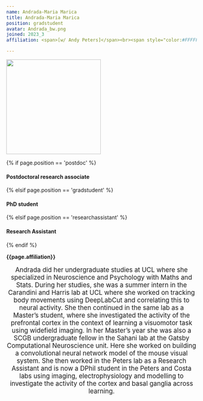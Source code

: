 ```yaml
---
name: Andrada-Maria Marica
title: Andrada-Maria Marica
position: gradstudent
avatar: Andrada_bw.png
joined: 2023_3
affiliation: <span>[w/ Andy Peters]</span><br><span style="color:#FFFFFF">.</span>

---
```


<img width="250" src="{{site.baseurl}}/images/people/{{page.avatar}}" data-action="zoom">

 {% if page.position == 'postdoc' %}
<h4>Postdoctoral research associate</h4>
 {% elsif page.position == 'gradstudent' %}
<h4>PhD student</h4>
{% elsif page.position == 'researchassistant' %}
<h4>Research Assistant</h4>
 {% endif %}

<b>{{page.affiliation}}</b>
<br>

<header class="masthead text-justify" style="font-size:120%">

Andrada did her undergraduate studies at UCL where she specialized in Neuroscience and Psychology with Maths and Stats. During her studies, she was a summer intern in the Carandini and Harris lab at UCL where she worked on tracking body movements using DeepLabCut and correlating this to neural activity. She then continued in the same lab as a Master’s student, where she investigated the activity of the prefrontal cortex in the context of learning a visuomotor task using widefield imaging. In her Master’s year she was also a SCGB undergraduate fellow in the Sahani lab at the Gatsby Computational Neuroscience unit. Here she worked on building a convolutional neural network model of the mouse visual system. She then worked in the Peters lab as a Research Assistant and is now a DPhil student in the Peters and Costa labs using imaging, electrophysiology and modelling to investigate the activity of the cortex and basal ganglia across learning.